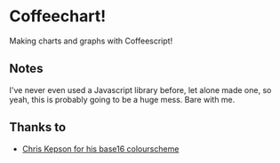 # Coffeechart!

Making charts and graphs with Coffeescript!

## Notes

I've never even used a Javascript library before, let alone made one, so yeah,
this is probably going to be a huge mess. Bare with me.

## Thanks to

* [Chris Kepson for his base16 colourscheme](https://github.com/chriskempson/base16)
